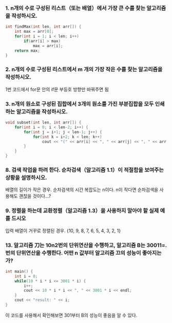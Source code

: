 ### 1. n개의 수로 구성된 리스트（또는 배열）에서 가장 큰 수를 찾는 알고리즘을 작성하시오.

```C++
int findMax(int len, int arr[]) {
	int max = arr[0];
	for(int i = 1; i < len; i++)
		if(arr[i] > max) 
			max = arr[i];
	return max;
}
```

### 2. n개의 수로 구성된 리스트에서 m 개의 가장 작은 수를 찾는 알고리즘을 작성하시오.
1번 코드에서 for문 안의 if문 부등호 방향만 바꿔주면 됨

### 3. n개의 원소로 구성된 집합에서 3개의 원소를 가진 부분집합을 모두 인쇄하는 알고리즘을 작성하시오.
```C++
void subset(int len, int arr[]) {
	for(int i = 0; i < len-2; i++) {
		for(int j = i+1; j < len-1; j++) {
			for(int k = i+2; k < len; k++)
				cout << "(" << arr[i] << ", " << arr[j] << ", " << arr[k] << ") ";
		}
	}
} 
```

### 8. 검색 작업을 하려 한다. 순차검색（알고리즘 1.1）이 적절함을 보여주는 상황을 설명하시오.
배열의 길이가 작은 경우. 순차검색의 시간 복잡도는 n이다. n이 작다면 순차검색을 사용해도 괜찮을 것이다...?

### 9. 정렬을 하는데 교환정렬（알고리즘 1.3）을 사용하지 말아야 할 실제 예를 드시오
입력 배열이 거꾸로 정렬된 경우. {10, 9, 8, 7, 6, 5, 4, 3, 2, 1}

### 13. 알고리즘 刀는 10n2번의 단위연산을 수행하고, 알고리즘 B는 30011=.번의 단위연산을 수행한다. 어떤 n 값부터 알고리즘 끄의 성능이 좋아지는가?
```C++
int main() {
	int i = 0;
	while(10 * i * i <= 3001 * i) {
		i++;
		cout << 10 * i * i << ", " << 3001 * i << endl;
	}
	cout << "result: " << i;
}
```
이 코드를 사용해서 확인해보면 301부터 B의 성능이 좋음을 알 수 있다. 
